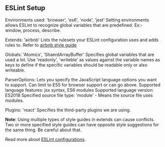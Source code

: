 ## ESLint Setup

  Environments used: 'browser', 'es6', 'node', 'jest'
  Setting environments allows ESLint to recognize global variables that are predefined. Ex:- window, process, describe.

  Extends: 'airbnb'
  Lists the rulesets your ESLint configuration uses and adds rules to.
  Refer to [airbnb style guide](https://github.com/airbnb/javascript)

  Globals: 'Atomics', 'ShaerdArrayBuffer'
  Specifies global variables that are used a lot. Use 'readonly', 'writeble' as values against the variable names as keys to define if the specific variables should be readable only or also writeable.

  ParserOptions: Lets you specify the JavaScript language options you want to support. Can limit to ES5 for browser support or can go above.
  Supported language features: jsx syntax, ES6 modules
  Supported language version: ES2018
  Specified source file type: 'module' - Means the source file uses modules.

  Plugins: 'react'
  Specifies the third-party plugins we are using.

  **Note**: Using multiple types of style guides in extends can cause conflicts. Two or more specified style guides can have opposite style suggestions for the same thing. Be careful about that.

  Read more about [ESLint configurations](https://eslint.org/docs/user-guide/configuring).